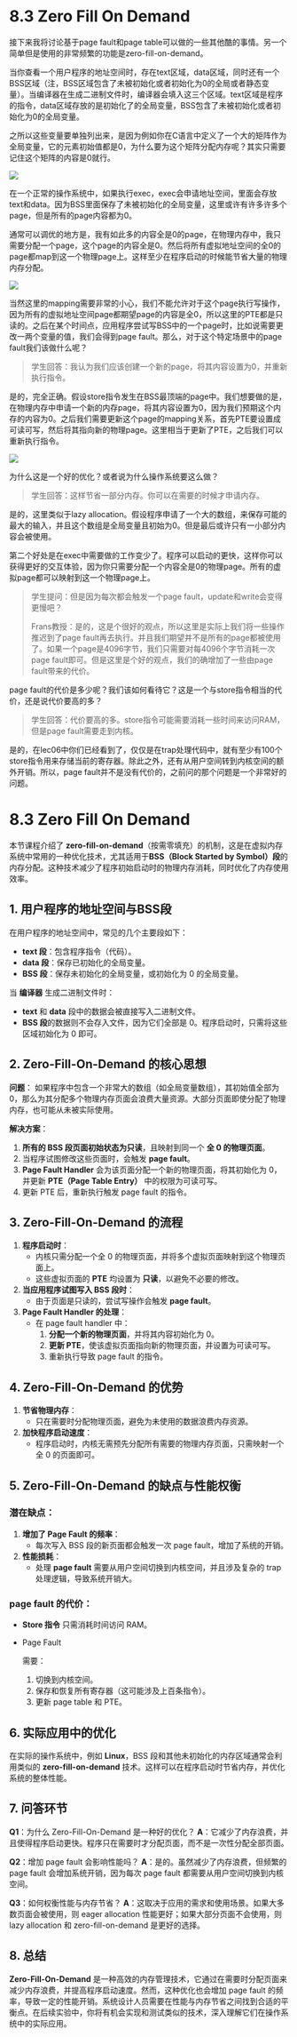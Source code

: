 # 8.3 Zero Fill On Demand

接下来我将讨论基于page fault和page table可以做的一些其他酷的事情。另一个简单但是使用的非常频繁的功能是zero-fill-on-demand。

当你查看一个用户程序的地址空间时，存在text区域，data区域，同时还有一个BSS区域（注，BSS区域包含了未被初始化或者初始化为0的全局或者静态变量）。当编译器在生成二进制文件时，编译器会填入这三个区域。text区域是程序的指令，data区域存放的是初始化了的全局变量，BSS包含了未被初始化或者初始化为0的全局变量。

之所以这些变量要单独列出来，是因为例如你在C语言中定义了一个大的矩阵作为全局变量，它的元素初始值都是0，为什么要为这个矩阵分配内存呢？其实只需要记住这个矩阵的内容是0就行。

![](<../.gitbook/assets/image (848).png>)

在一个正常的操作系统中，如果执行exec，exec会申请地址空间，里面会存放text和data。因为BSS里面保存了未被初始化的全局变量，这里或许有许多许多个page，但是所有的page内容都为0。

通常可以调优的地方是，我有如此多的内容全是0的page，在物理内存中，我只需要分配一个page，这个page的内容全是0。然后将所有虚拟地址空间的全0的page都map到这一个物理page上。这样至少在程序启动的时候能节省大量的物理内存分配。

![](<../.gitbook/assets/image (787).png>)

当然这里的mapping需要非常的小心，我们不能允许对于这个page执行写操作，因为所有的虚拟地址空间page都期望page的内容是全0，所以这里的PTE都是只读的。之后在某个时间点，应用程序尝试写BSS中的一个page时，比如说需要更改一两个变量的值，我们会得到page fault。那么，对于这个特定场景中的page fault我们该做什么呢？

> 学生回答：我认为我们应该创建一个新的page，将其内容设置为0，并重新执行指令。

是的，完全正确。假设store指令发生在BSS最顶端的page中。我们想要做的是，在物理内存中申请一个新的内存page，将其内容设置为0，因为我们预期这个内存的内容为0。之后我们需要更新这个page的mapping关系，首先PTE要设置成可读可写，然后将其指向新的物理page。这里相当于更新了PTE，之后我们可以重新执行指令。

![](<../.gitbook/assets/image (675).png>)

为什么这是一个好的优化？或者说为什么操作系统要这么做？

> 学生回答：这样节省一部分内存。你可以在需要的时候才申请内存。

是的，这里类似于lazy allocation。假设程序申请了一个大的数组，来保存可能的最大的输入，并且这个数组是全局变量且初始为0。但是最后或许只有一小部分内容会被使用。

第二个好处是在exec中需要做的工作变少了。程序可以启动的更快，这样你可以获得更好的交互体验，因为你只需要分配一个内容全是0的物理page。所有的虚拟page都可以映射到这一个物理page上。

> 学生提问：但是因为每次都会触发一个page fault，update和write会变得更慢吧？
>
> Frans教授：是的，这是个很好的观点，所以这里是实际上我们将一些操作推迟到了page fault再去执行。并且我们期望并不是所有的page都被使用了。如果一个page是4096字节，我们只需要对每4096个字节消耗一次page fault即可。但是这里是个好的观点，我们的确增加了一些由page fault带来的代价。

page fault的代价是多少呢？我们该如何看待它？这是一个与store指令相当的代价，还是说代价要高的多？

> 学生回答：代价要高的多。store指令可能需要消耗一些时间来访问RAM，但是page fault需要走到内核。

是的，在lec06中你们已经看到了，仅仅是在trap处理代码中，就有至少有100个store指令用来存储当前的寄存器。除此之外，还有从用户空间转到内核空间的额外开销。所以，page fault并不是没有代价的，之前问的那个问题是一个非常好的问题。



# **8.3 Zero Fill On Demand**

本节课程介绍了 **zero-fill-on-demand**（按需零填充）的机制，这是在虚拟内存系统中常用的一种优化技术，尤其适用于**BSS（Block Started by Symbol）段**的内存分配。这种技术减少了程序初始启动时的物理内存消耗，同时优化了内存使用效率。

## **1. 用户程序的地址空间与BSS段**

在用户程序的地址空间中，常见的几个主要段如下：

- **text 段**：包含程序指令（代码）。
- **data 段**：保存已初始化的全局变量。
- **BSS 段**：保存未初始化的全局变量，或初始化为 0 的全局变量。

当 **编译器** 生成二进制文件时：

- **text** 和 **data** 段中的数据会被直接写入二进制文件。
- **BSS 段**的数据则不会存入文件，因为它们全部是 0。程序启动时，只需将这些区域初始化为 0 即可。

## **2. Zero-Fill-On-Demand 的核心思想**

**问题**：
如果程序中包含一个非常大的数组（如全局变量数组），其初始值全部为 0，那么为其分配多个物理内存页面会浪费大量资源。大部分页面即使分配了物理内存，也可能从未被实际使用。

**解决方案**：

1. **所有的 BSS 段页面初始状态为只读**，且映射到同一个 **全 0 的物理页面**。
2. 当程序试图修改这些页面时，会触发 **page fault**。
3. **Page Fault Handler** 会为该页面分配一个新的物理页面，将其初始化为 0，并更新 **PTE（Page Table Entry）** 中的权限为可读可写。
4. 更新 PTE 后，重新执行触发 page fault 的指令。

## **3. Zero-Fill-On-Demand 的流程**

1. **程序启动时**：
   - 内核只需分配一个全 0 的物理页面，并将多个虚拟页面映射到这个物理页面上。
   - 这些虚拟页面的 **PTE** 均设置为 **只读**，以避免不必要的修改。
2. **当应用程序试图写入 BSS 段时**：
   - 由于页面是只读的，尝试写操作会触发 **page fault**。
3. **Page Fault Handler 的处理**：
   - 在 page fault handler 中：
     1. **分配一个新的物理页面**，并将其内容初始化为 0。
     2. **更新 PTE**，使该虚拟页面指向新的物理页面，并设置为可读可写。
     3. 重新执行导致 page fault 的指令。

## 4. Zero-Fill-On-Demand 的优势

1. **节省物理内存**：
   - 只在需要时分配物理页面，避免为未使用的数据浪费内存资源。
2. **加快程序启动速度**：
   - 程序启动时，内核无需预先分配所有需要的物理内存页面，只需映射一个全 0 的页面即可。

## **5. Zero-Fill-On-Demand 的缺点与性能权衡**

### **潜在缺点**：

1. **增加了 Page Fault 的频率**：
   - 每次写入 BSS 段的新页面都会触发一次 page fault，增加了系统的开销。
2. **性能损耗**：
   - 处理 **page fault** 需要从用户空间切换到内核空间，并且涉及复杂的 trap 处理逻辑，导致系统开销大。

### **page fault 的代价**：

- **Store 指令** 只需消耗时间访问 RAM。

- Page Fault

   需要：

  1. 切换到内核空间。
  2. 保存和恢复所有寄存器（这可能涉及上百条指令）。
  3. 更新 page table 和 PTE。

## **6. 实际应用中的优化**

在实际的操作系统中，例如 **Linux**，BSS 段和其他未初始化的内存区域通常会利用类似的 **zero-fill-on-demand** 技术。这样可以在程序启动时节省内存，并优化系统的整体性能。

## **7. 问答环节**

**Q1**：为什么 Zero-Fill-On-Demand 是一种好的优化？
**A**：它减少了内存浪费，并且使得程序启动更快。程序只在需要时才分配页面，而不是一次性分配全部页面。

**Q2**：增加 page fault 会影响性能吗？
**A**：是的。虽然减少了内存浪费，但频繁的 page fault 会增加系统开销，因为每次 page fault 都需要从用户空间切换到内核空间。

**Q3**：如何权衡性能与内存节省？
**A**：这取决于应用的需求和使用场景。如果大多数页面会被使用，则 eager allocation 性能更好；如果大部分页面不会使用，则 lazy allocation 和 zero-fill-on-demand 是更好的选择。

## **8. 总结**

**Zero-Fill-On-Demand** 是一种高效的内存管理技术，它通过在需要时分配页面来减少内存浪费，并提高程序启动速度。然而，这种优化也会增加 page fault 的频率，导致一定的性能开销。系统设计人员需要在性能与内存节省之间找到合适的平衡点。在后续实验中，你将有机会实现和测试类似的技术，深入理解它们在操作系统中的实际应用。
